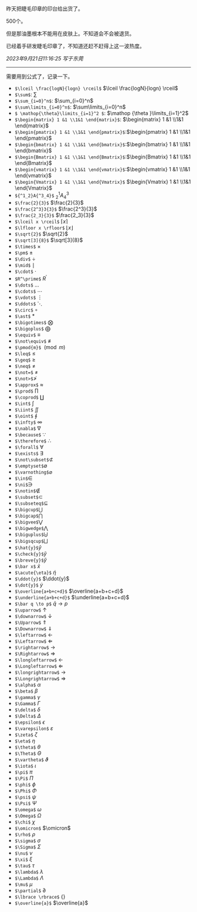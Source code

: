 昨天把睫毛印章的印台给出货了。

500个。

但是那油墨根本不能用在皮肤上。不知道会不会被退货。

已经着手研发睫毛印章了，不知道还赶不赶得上这一波热度。

*2023年9月21日11:16:25 写于东莞*

--- 

需要用到公式了，记录一下。

- `$\lceil \frac{logN}{logn} \rceil$` $\lceil \frac{logN}{logn} \rceil$
- `$\sum$`: $\sum$
- `$\sum_{i=0}^n$`: $\sum_{i=0}^n$
- `$\sum\limits_{i=0}^n$`: $\sum\limits_{i=0}^n$
- `$ \mathop{\theta}\limits_{i=1}^2 $`:  $\mathop {\theta }\limits_{i=1}^2$
- `$\begin{matrix} 1 &1 \\1&1 \end{matrix}$`: $\begin{matrix} 1 &1 \\1&1 \end{matrix}$
- `$\begin{pmatrix} 1 &1 \\1&1 \end{pmatrix}$`:$\begin{pmatrix} 1 &1 \\1&1 \end{pmatrix}$
- `$\begin{bmatrix} 1 &1 \\1&1 \end{bmatrix}$`:$\begin{bmatrix} 1 &1 \\1&1 \end{bmatrix}$
- `$\begin{Bmatrix} 1 &1 \\1&1 \end{Bmatrix}$`:$\begin{Bmatrix} 1 &1 \\1&1 \end{Bmatrix}$
- `$\begin{vmatrix} 1 &1 \\1&1 \end{vmatrix}$`:$\begin{vmatrix} 1 &1 \\1&1 \end{vmatrix}$
- `$\begin{Vmatrix} 1 &1 \\1&1 \end{Vmatrix}$` $\begin{Vmatrix} 1 &1 \\1&1 \end{Vmatrix}$
- `${^1_2}A{^3_4}$` ${^1_2}A{^3_4}$
- `$\frac{2}{3}$` $\frac{2}{3}$
- `$\frac{2^3}3{3}$` $\frac{2^3}{3}$
- `$\frac{2_3}{3}$` $\frac{2_3}{3}$
- `$\lceil x \rceil$` $\lceil x \rceil$
- `$\lfloor x \rfloor$` $\lfloor x \rfloor$
- `$\sqrt{2}$` $\sqrt{2}$
- `$\sqrt[3]{8}$` $\sqrt[3]{8}$
- `$\times$` $\times$
- `$\pm$` $\pm$
- `$\div$` $\div$
- `$\mid$` $\mid$
- `$\cdot$` $\cdot$
- `$R^\prime$` $R^\prime$
- `$\dots$` $\dots$
- `$\cdots$` $\cdots$
- `$\vdots$` $\vdots$
- `$\ddots$` $\ddots$
- `$\circ$` $\circ$
- `$\ast$` $\ast$
- `$\bigotimes$` $\bigotimes$
- `$\bigoplus$` $\bigoplus$
- `$\equiv$` $\equiv$
- `$\not\equiv$` $\not\equiv$
- `$\pmod{m}$` $\pmod{m}$
- `$\leq$` $\leq$
- `$\geq$` $\geq$
- `$\neq$` $\neq$
- `$\not=$` $\not=$
- `$\not>$`$\not>$
- `$\approx$` $\approx$
- `$\prod$` $\prod$
- `$\coprod$` $\coprod$
- `$\int$` $\int$
- `$\iint$` $\iint$
- `$\oint$` $\oint$
- `$\infty$` $\infty$
- `$\nabla$` $\nabla$
- `$\because$` $\because$
- `$\therefore$` $\therefore$
- `$\forall$` $\forall$
- `$\exists$` $\exists$
- `$\not\subset$`$\not\subset$
- `$\emptyset$`$\emptyset$
- `$\varnothing$`$\varnothing$
- `$\in$`$\in$
- `$\ni$`$\ni$
- `$\notin$`$\notin$
- `$\subset$`$\subset$
- `$\subseteq$`$\subseteq$
- `$\bigcup$`$\bigcup$
- `$\bigcap$`$\bigcap$
- `$\bigvee$`$\bigvee$
- `$\bigwedge$`$\bigwedge$
- `$\biguplus$`$\biguplus$
- `$\bigsqcup$`$\bigsqcup$
- `$\hat{y}$`$\hat{y}$
- `$\check{y}$`$\check{y}$
- `$\breve{y}$`$\breve{y}$
- `$\bar x$` $\bar x$
- `$\acute{\eta}$` $\acute{\eta}$
- `$\ddot{y}$` $\ddot{y}$
- `$\dot{y}$` $\dot{y}$
- `$\overline{a+b+c+d}$` $\overline{a+b+c+d}$
- `$\underline{a+b+c+d}$` $\underline{a+b+c+d}$
- `$\bar q \to p$` $\bar q \to p$
- `$\uparrow$` $\uparrow$
- `$\downarrow$` $\downarrow$
- `$\Uparrow$` $\Uparrow$
- `$\Downarrow$` $\Downarrow$
- `$\leftarrow$` $\leftarrow$
- `$\Leftarrow$` $\Leftarrow$
- `$\rightarrow$` $\rightarrow$
- `$\Rightarrow$` $\Rightarrow$
- `$\longleftarrow$` $\longleftarrow$
- `$\Longleftarrow$` $\Longleftarrow$
- `$\longrightarrow$` $\longrightarrow$
- `$\Longrightarrow$` $\Longrightarrow$
- `$\alpha$` $\alpha$
- `$\beta$` $\beta$
- `$\gamma$` $\gamma$
- `$\Gamma$` $\Gamma$
- `$\delta$` $\delta$
- `$\Delta$` $\Delta$
- `$\epsilon$` $\epsilon$
- `$\varepsilon$` $\varepsilon$
- `$\zeta$` $\zeta$
- `$\eta$` $\eta$
- `$\theta$` $\theta$
- `$\Theta$` $\Theta$
- `$\vartheta$` $\vartheta$
- `$\iota$` $\iota$
- `$\pi$` $\pi$
- `$\Pi$` $\Pi$
- `$\phi$` $\phi$
- `$\Phi$` $\Phi$
- `$\psi$` $\psi$
- `$\Psi$` $\Psi$
- `$\omega$` $\omega$
- `$\Omega$` $\Omega$
- `$\chi$` $\chi$
- `$\omicron$` $\omicron$
- `$\rho$` $\rho$
- `$\sigma$` $\sigma$
- `$\Sigma$` $\Sigma$
- `$\nu$` $\nu$
- `$\xi$` $\xi$
- `$\tau$` $\tau$
- `$\lambda$` $\lambda$
- `$\Lambda$` $\Lambda$
- `$\mu$` $\mu$
- `$\partial$` $\partial$
- `$\lbrace \rbrace$` $\lbrace \rbrace$
- `$\overline{a}$` $\overline{a}$